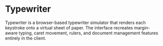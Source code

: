 # Typewriter

Typewriter is a browser-based typewriter simulator that renders each keystroke onto a virtual sheet of paper. The interface recreates margin-aware typing, caret movement, rulers, and document management features entirely in the client.
